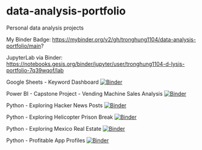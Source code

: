 # data-analysis-portfolio
Personal data analysis projects

My Binder Badge: https://mybinder.org/v2/gh/tronghung1104/data-analysis-portfolio/main?

JupyterLab via Binder: https://notebooks.gesis.org/binder/jupyter/user/tronghung1104-d-lysis-portfolio-7q39wqof/lab

Google Sheets - Keyword Dashboard [![Binder](https://mybinder.org/badge_logo.svg)](https://notebooks.gesis.org/binder/jupyter/user/tronghung1104-d-lysis-portfolio-7q39wqof/notebooks/Google%20Sheet%20-%20Keyword%20Report/keyword_dashboard.ipynb)

Power BI - Capstone Project - Vending Machine Sales Analysis [![Binder](https://mybinder.org/badge_logo.svg)](https://mybinder.org/v2/gh/tronghung1104/data-analysis-portfolio/47aae12d28382a72a0552633ba08e8aa8bfae22b?filepath=Power%20BI%20-%20Capstone%20Project%20-%20Vending%20Machine%20Sales%2Fvending_machine_sales_analysis.ipynb)

Python - Exploring Hacker News Posts  [![Binder](https://mybinder.org/badge_logo.svg)](https://mybinder.org/v2/gh/tronghung1104/data-analysis-portfolio/47aae12d28382a72a0552633ba08e8aa8bfae22b?filepath=Python%20-%20Exploring%20Hacker%20News%20Posts%2Fexploring_hacker_news_posts.ipynb)

Python - Exploring Helicopter Prison Break [![Binder](https://mybinder.org/badge_logo.svg)](https://mybinder.org/v2/gh/tronghung1104/data-analysis-portfolio/47aae12d28382a72a0552633ba08e8aa8bfae22b?filepath=Python%20-%20Exploring%20Helicopter%20Prison%20Break%2Fexploring_helicopter_prison_break.ipynb)

Python - Exploring Mexico Real Estate [![Binder](https://mybinder.org/badge_logo.svg)](https://mybinder.org/v2/gh/tronghung1104/data-analysis-portfolio/47aae12d28382a72a0552633ba08e8aa8bfae22b?filepath=Python%20-%20Exploring%20Mexico%20Real%20Estate%2Fexploring_mexico_real_estate.ipynb)

Python - Profitable App Profiles [![Binder](https://mybinder.org/badge_logo.svg)](https://mybinder.org/v2/gh/tronghung1104/data-analysis-portfolio/47aae12d28382a72a0552633ba08e8aa8bfae22b?filepath=Python%20-%20Profitable%20App%20Profiles%20for%20the%20App%20Store%20and%20Google%20Play%20Markets%2Fanalyzing_mobile_app_data.ipynb)
